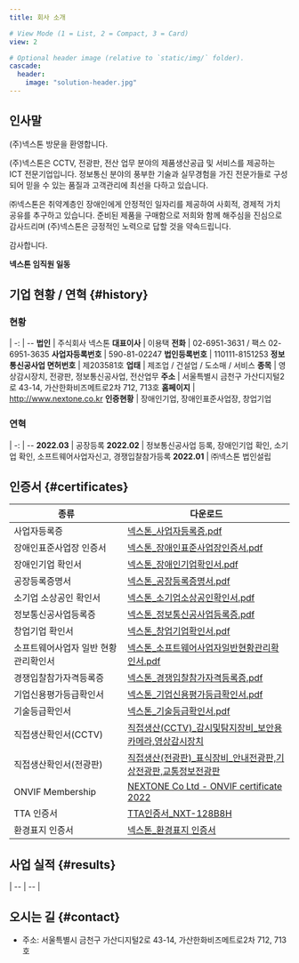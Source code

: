 ```yaml
---
title: 회사 소개

# View Mode (1 = List, 2 = Compact, 3 = Card)
view: 2

# Optional header image (relative to `static/img/` folder).
cascade:
  header:
    image: "solution-header.jpg"
---
```


## 인사말

(주)넥스톤 방문을 환영합니다.

(주)넥스톤은 CCTV, 전광판, 전산 업무 분야의 제품생산공급 및 서비스를 제공하는 ICT 전문기업입니다. 정보통신 분야의 풍부한 기술과 실무경험을 가진 전문가들로 구성되어 믿을 수 있는 품질과 고객관리에 최선을 다하고 있습니다.

㈜넥스톤은 취약계층인 장애인에게 안정적인 일자리를 제공하여 사회적, 경제적 가치 공유를 추구하고 있습니다. 준비된 제품을 구매함으로 저희와 함께 해주심을 진심으로 감사드리며 (주)넥스톤은 긍정적인 노력으로 답할 것을 약속드립니다.

감사합니다.

**넥스톤 임직원 일동**

## 기업 현황 / 연혁 {#history}

### 현황

 | 
-: | --
**법인** | 주식회사 넥스톤
**대표이사** | 이용택
**전화** | 02-6951-3631 / 팩스 02-6951-3635
**사업자등록번호** | 590-81-02247
**법인등록번호** | 110111-8151253
**정보통신공사업 면허번호** | 제203581호
**업태** | 제조업 / 건설업 / 도소매 / 서비스
**종목** | 영상감시장치, 전광판, 정보통신공사업, 전산업무
**주소** | 서울특별시 금천구 가산디지털2로 43-14, 가산한화비즈메트로2차 712, 713호
**홈페이지** | http://www.nextone.co.kr
**인증현황** | 장애인기업, 장애인표준사업장, 창업기업 

### 연혁

 | 
-: | --
**2022.03** | 공장등록
**2022.02** | 정보통신공사업 등록, 장애인기업 확인, 소기업 확인, 소프트웨어사업자신고, 경쟁입찰참가등록
**2022.01** | ㈜넥스톤 법인설립

## 인증서 {#certificates}

종류 | 다운로드
---- | --------
사업자등록증 | [넥스톤_사업자등록증.pdf](넥스톤_사업자등록증.pdf)
장애인표준사업장 인증서 | [넥스톤_장애인표준사업장인증서.pdf](넥스톤_장애인표준사업장인증서.pdf)
장애인기업 확인서 | [넥스톤_장애인기업확인서.pdf](넥스톤_장애인기업확인서.pdf)
공장등록증명서 | [넥스톤_공장등록증명서.pdf](넥스톤_공장등록증명서.pdf)
소기업 소상공인 확인서 | [넥스톤_소기업소상공인확인서.pdf](넥스톤_소기업소상공인확인서.pdf)
정보통신공사업등록증 | [넥스톤_정보통신공사업등록증.pdf](넥스톤_정보통신공사업등록증.pdf)
창업기업 확인서 | [넥스톤_창업기업확인서.pdf](넥스톤_창업기업확인서.pdf)
소프트웨어사업자 일반 현황 관리확인서 | [넥스톤_소프트웨어사업자일반현황관리확인서.pdf](넥스톤_소프트웨어사업자일반현황관리확인서.pdf)
경쟁입찰참가자격등록증 | [넥스톤_경쟁입찰참가자격등록증.pdf](넥스톤_경쟁입찰참가자격등록증.pdf)
기업신용평가등급확인서 | [넥스톤_기업신용평가등급확인서.pdf](넥스톤_기업신용평가등급확인서.pdf)
기술등급확인서 | [넥스톤_기술등급확인서.pdf](넥스톤_기술등급확인서.pdf)
직접생산확인서(CCTV) | [직접생산(CCTV)_감시및탐지장비_보안용카메라,영상감시장치](직접생산(CCTV)_감시및탐지장비_보안용카메라,영상감시장치.pdf)
직접생산확인서(전광판) | [직접생산(전광판)_표식장비_안내전광판,기상전광판,교통정보전광판](직접생산(전광판)_표식장비_안내전광판,기상전광판,교통정보전광판.pdf)
ONVIF Membership | [NEXTONE Co Ltd - ONVIF certificate 2022](ONVIF.pdf)
TTA 인증서 | [TTA인증서_NXT-128B8H](TTA인증서_NXT-128B8H.pdf)
환경표지 인증서 | [넥스톤_환경표지 인증서](넥스톤_환경표지.pdf)

## 사업 실적 {#results}

 | 
-- | --
 |

## 오시는 길 {#contact}

- 주소: 서울특별시 금천구 가산디지털2로 43-14, 가산한화비즈메트로2차 712, 713호

<div id="daumRoughmapContainer1662312703155" class="root_daum_roughmap root_daum_roughmap_landing" style="width:100%"></div>
<script charset="UTF-8" class="daum_roughmap_loader_script" src="https://ssl.daumcdn.net/dmaps/map_js_init/roughmapLoader.js"></script>
<script charset="UTF-8">
       new daum.roughmap.Lander({
               "timestamp" : "1662312703155",
               "key" : "2bkxt",
               "mapHeight" : "450"
       }).render();
</script>
